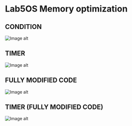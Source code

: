# Lab5OS Memory optimization
## CONDITION

![Image alt](https://github.com/VovaMaybeNextTime/Lab4OS/blob/main/res/1.jpg)

## TIMER

![Image alt](https://github.com/VovaMaybeNextTime/Lab4OS/blob/main/res/1.jpg)

## FULLY MODIFIED CODE

![Image alt](https://github.com/VovaMaybeNextTime/Lab4OS/blob/main/res/1.jpg)

## TIMER (FULLY MODIFIED CODE)

![Image alt](https://github.com/VovaMaybeNextTime/Lab4OS/blob/main/res/1.jpg)
